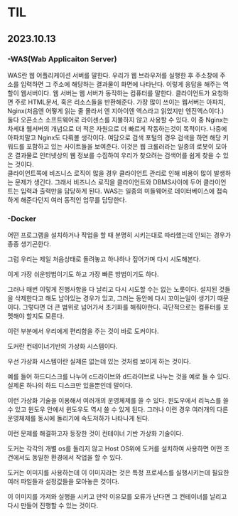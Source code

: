 # TIL

## 2023.10.13
### -WAS(Wab Applicaiton Server)
WAS란 웹 어플리케이션 서버를 말한다.
우리가 웹 브라우저를 실행한 후 주소창에 주소를 입력하면 그 주소에 해당하는 결과물이 화면에 나타난다. 이렇게 응답을 해주는 역할이 웹서버이다. 웹 서버는 웹 서버가 동작하는 컴퓨터를 말한다. 클라이언트가 요청하면 주로 HTML문서, 혹은 리소스들을 반환해준다.
가장 많이 쓰이는 웹서버는 아파치, Nginx(처음엔 어떻게 읽는 줄 몰라서 엔 지아이엔 엑스라고 읽었지만 엔진엑스이다.) 둘다 오픈소스 소프트웨어로 라이센스를 지불하지 않고 사용할 수 있다. 이 중 Nginx는 차세대 웹서버의 개념으로 더 적은 자원으로 더 빠르게 작동하는것이 목적이다. 나중에 아파치말고 Nginx도 다뤄볼 생각이다. 
여담으로 검색 포털의 경우 검색을 하면 해당 키워드를 포함하고 있는 사이트들을 보여준다. 이것은 웹 크롤러라는 일종의 로봇이 모아온 결과물로 인터넷상의 웹 정보를 수집하여 우리가 찾으려는 검색어를 쉽게 찾을 수 있는 것이다.
 <br>
 클라이언트쪽에 비즈니스 로직이 많을 경우 클라이언트 관리로 인해 비용이 많이 발생하는 문제가 생긴다. 그래서 비즈니스 로직을 클라이언트와 DBMS사이에 두어 클라이언트는 입력과 출력만을 담당하게 된다.
 WAS는 일종의 미들웨어로 데이터베이스에 접속하게 해준다던지 여러 동적인 업무를 담당한다.

### -Docker
어떤 프로그램을 설치하거나 작업을 할 때 분명히 시키는대로 따라했는데 안되는 경우가 종종 생기곤한다.

 

그럼 우리는 제일 처음상태로 돌려놓고 하나하나 짚어가며 다시 시도해본다.

이게 가장 쉬운방법이기도 하고 가장 빠른 방법이기도 하다.

 

그러나 매번 이렇게 진행사항을 다 날리고 다시 시도할 수는 없는 노릇이다. 설치된 것들을 삭제한다고 해도 남아있는 경우가 있고, 그러는 동안에 다시 꼬이는일이 생기기 때문이다. 그렇다면 더 큰 범위로 넘어가서 초기화를 해줘야한다. 극단적으로는 컴퓨터를 포멧해야 할지도 모른다. 

이런 부분에서 우리에게 편리함을 주는 것이 바로 도커이다.

 

도커란 컨테이너기반의 가상화 시스템이다.

우선 가상화 시스템이란 실제론 없는데 있는 것처럼 보이게 하는 것이다.

예를 들어 하드디스크를 나누어 c드라이브와 d드라이브로 나누는 것을 예로 들 수 있다. 실제론 하나의 하드 디스크만 있을뿐인데 말이다.

이런 가상화 기술을 이용해서 여러개의 운영체제를 쓸 수 있다. 윈도우에서 리눅스를 쓸 수 있고 윈도우 안에서 윈도우도 역시 쓸 수 있게 된다. 그러나 이런 경우 여러개의 다른 운영체제를 동시에 돌리기에 속도저하가 나타나게 된다.

 


이런 문제를 해결하고자 등장한 것이 컨테이너 기반 가상화 기술이다.

도커는 각각의 개별 os를 돌리지 않고 Host OS위에 도커를 설치하여 사용하면 어떤 조건에서도 동일한 환경에서 작업을 할 수 있다.

도커는 이미지를 사용하는데 이 이미지라는 것은 특정 프로세스를 실행시키는데 필요한 여러 파일들과 설정값들을 모아놓은 것이다.

 

이 이미지를 가져와 실행을 시키고 만약 이유모를 오류가 난다면 그 컨테이너를 날리고 다시 만들어 진행할 수 있는 것이다.



